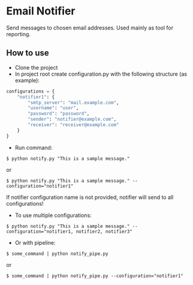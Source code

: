 # Email Notifier

Send messages to chosen email addresses. Used mainly as tool for reporting.

## How to use

- Clone the project
- In project root create configuration.py with the following structure (as example):

```python
configurations = {
    "notifier1": {
        "smtp_server": "mail.example.com",
        "username": "user",
        "password": "password",
        "sender": "notifier@example.com",
        "receiver": "receiver@example.com"
    }
}
```

- Run command:
```
$ python notify.py "This is a sample message."
```

or

```
$ python notify.py "This is a sample message." --configuration="notifier1"
```

If notifier configuration name is not provided, notifier will send to all configurations!

- To use multiple configurations:

```
$ python notify.py "This is a sample message." --configuration="notifier1, notifier2, notifier3"
```

- Or with pipeline:
```
$ some_command | python notify_pipe.py
```

or

```
$ some_command | python notify_pipe.py --configuration="notifier1"
```